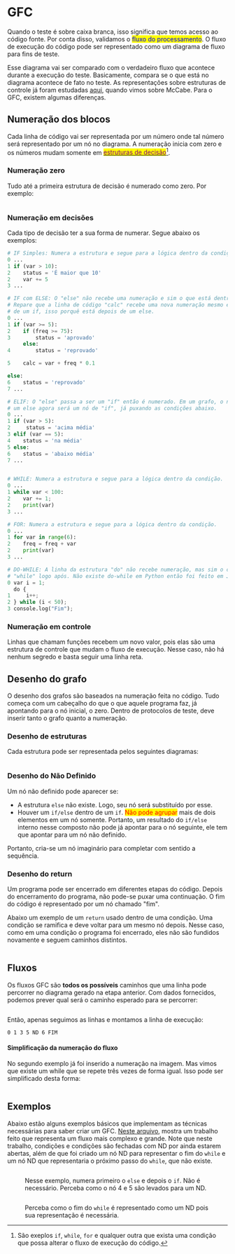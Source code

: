 # GFC

Quando o teste é sobre caixa branca, isso significa que temos acesso ao código fonte. Por conta disso, validamos o <mark style="color:blue;">fluxo do processamento</mark>. O fluxo de execução do código pode ser representado como um diagrama de fluxo para fins de teste.

Esse diagrama vai ser comparado com o verdadeiro fluxo que acontece durante a execução do teste. Basicamente, compara se o que está no diagrama acontece de fato no teste. As representações sobre estruturas de controle já foram estudadas [aqui](../../../semestre-1/fundamentos-de-sistemas/qualidade.md#mccabe), quando vimos sobre McCabe. Para o GFC, existem algumas diferenças.

## Numeração dos blocos

Cada linha de código vai ser representada por um número onde tal número será representado por um nó no diagrama. A numeração inicia com zero e os números mudam somente em [<mark style="color:purple;">estruturas de decisão</mark>](#user-content-fn-1)[^1].

### **Numeração zero**

Tudo até a primeira estrutura de decisão é numerado como zero. Por exemplo:

<figure><img src="../../../.gitbook/assets/gfc numeração de blocos.png" alt=""><figcaption></figcaption></figure>

### **Numeração em decisões**

Cada tipo de decisão ter a sua forma de numerar. Segue abaixo os exemplos:

```python
# IF Simples: Numera a estrutura e segue para a lógica dentro da condição.
0 ...
1 if (var > 10):                
2    status = 'É maior que 10'
2    var += 5
3 ...

# IF com ELSE: O "else" não recebe uma numeração e sim o que está dentro dele.
# Repare que a linha de código "calc" recebe uma nova numeração mesmo estando dentro
# de um if, isso porquê está depois de um else.
0 ...
1 if (var >= 5): 
2    if (freq >= 75):
3        status = 'aprovado'
     else:
4        status = 'reprovado'

5    calc = var + freq * 0.1

else:
6    status = 'reprovado'
7 ...

# ELIF: O "else" passa a ser um "if" então é numerado. Em um grafo, o nó que seria
# um else agora será um nó de "if", já puxando as condições abaixo.
0 ...
1 if (var > 5): 
2     status = 'acima média'    
3 elif (var == 5):
4    status = 'na média'
5 else:
6    status = 'abaixo média'
7 ...


# WHILE: Numera a estrutura e segue para a lógica dentro da condição.
0 ...
1 while var < 100:
2    var += 1;
2    print(var)
3 ...

# FOR: Numera a estrutura e segue para a lógica dentro da condição.
0 ...
1 for var in range(6):
2    freq = freq + var
2    print(var)
3 ...

# DO-WHILE: A linha da estrutura "do" não recebe numeração, mas sim o conteúdo e o
# "while" logo após. Não existe do-while em Python então foi feito em JavaScript.
0 var i = 1;
  do {
1     i++;
2 } while (i < 50);
3 console.log("Fim");
```

### Numeração em controle

Linhas que chamam funções recebem um novo valor, pois elas são uma estrutura de controle que mudam o fluxo de execução. Nesse caso, não há nenhum segredo e basta seguir uma linha reta.

## Desenho do grafo

O desenho dos grafos são baseados na numeração feita no código. Tudo começa com um cabeçalho do que o que aquele programa faz, já apontando para o nó inicial, o zero. Dentro de protocolos de teste, deve inserir tanto o grafo quanto a numeração.&#x20;

### Desenho de estruturas

Cada estrutura pode ser representada pelos seguintes diagramas:

<figure><img src="../../../.gitbook/assets/estruturas de decisão gfc.png" alt=""><figcaption></figcaption></figure>

### Desenho do Não Definido

Um nó não definido pode aparecer se:

* A estrutura `else` não existe. Logo, seu nó será substituído por esse.
* Houver um `if/else` dentro de um `if`. <mark style="color:red;">Não pode agrupar</mark> mais de dois elementos em um nó somente. Portanto, um resultado do `if/else` interno nesse composto não pode já apontar para o nó seguinte, ele tem que apontar para um nó não definido.

Portanto, cria-se um nó imaginário para completar com sentido a sequência.&#x20;

### Desenho do return

Um programa pode ser encerrado em diferentes etapas do código. Depois do encerramento do programa, não pode-se puxar uma continuação. O fim do código é representado por um nó chamado "fim".

Abaixo um exemplo de um `return` usado dentro de uma condição. Uma condição se ramifica e deve voltar para um mesmo nó depois. Nesse caso, como em uma condição o programa foi encerrado, eles não são fundidos novamente e seguem caminhos distintos.

<figure><img src="../../../.gitbook/assets/return em gfc.png" alt=""><figcaption></figcaption></figure>

## Fluxos

Os fluxos GFC são **todos os possíveis** caminhos que uma linha pode percorrer no diagrama gerado na etapa anterior. Com dados fornecidos, podemos prever qual será o caminho esperado para se percorrer:

<figure><img src="../../../.gitbook/assets/linhas de execução gfc.png" alt=""><figcaption></figcaption></figure>

Então, apenas seguimos as linhas e montamos a linha de execução:

```
0 1 3 5 ND 6 FIM
```

#### Simplificação da numeração do fluxo

No segundo exemplo já foi inserido a numeração na imagem. Mas vimos que existe um while que se repete três vezes de forma igual. Isso pode ser simplificado desta forma:

<figure><img src="../../../.gitbook/assets/numeração processo gfc.png" alt=""><figcaption></figcaption></figure>

## Exemplos

Abaixo estão alguns exemplos básicos que implementam as técnicas necessárias para saber criar um GFC. [Neste arquivo](https://github.com/leogianfagna/MeusEstudos/tree/main/exerc%C3%ADcios/t%C3%A9cnicas%20de%20valida%C3%A7%C3%A3o), mostra um trabalho feito que representa um fluxo mais complexo e grande. Note que neste trabalho, condições e condições são fechadas com ND por ainda estarem abertas, além de que foi criado um nó ND para representar o fim do `while` e um nó ND que representaria o próximo passo do `while`, que não existe.

<figure><img src="../../../.gitbook/assets/gfc.png" alt=""><figcaption><p>Nesse exemplo, numera primeiro o <code>else</code> e depois o <code>if</code>. Não é necessário. Perceba como o nó 4 e 5 são levados para um ND.</p></figcaption></figure>

<figure><img src="../../../.gitbook/assets/gfc de while prático.png" alt=""><figcaption><p>Perceba como o fim do <code>while</code> é representado como um ND pois sua representação é necessária.</p></figcaption></figure>

[^1]: São exeplos `if`, `while`, `for` e qualquer outra que exista uma condição que possa alterar o fluxo de execução do código.
